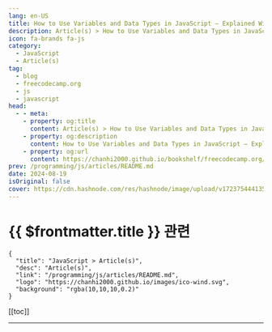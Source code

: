```yaml
---
lang: en-US
title: How to Use Variables and Data Types in JavaScript – Explained With Code Examples
description: Article(s) > How to Use Variables and Data Types in JavaScript – Explained With Code Examples
icon: fa-brands fa-js
category: 
  - JavaScript
  - Article(s)
tag: 
  - blog
  - freecodecamp.org
  - js
  - javascript
head:
  - - meta:
    - property: og:title
      content: Article(s) > How to Use Variables and Data Types in JavaScript – Explained With Code Examples
    - property: og:description
      content: How to Use Variables and Data Types in JavaScript – Explained With Code Examples
    - property: og:url
      content: https://chanhi2000.github.io/bookshelf/freecodecamp.org/how-to-use-variables-and-data-types-in-javascript.html
prev: /programming/js/articles/README.md
date: 2024-08-19
isOriginal: false
cover: https://cdn.hashnode.com/res/hashnode/image/upload/v1723754441356/34416215-e12b-41ec-8c11-332d2c8214e1.jpeg
---
```


# {{ $frontmatter.title }} 관련

```component VPCard
{
  "title": "JavaScript > Article(s)",
  "desc": "Article(s)",
  "link": "/programming/js/articles/README.md",
  "logo": "https://chanhi2000.github.io/images/ico-wind.svg",
  "background": "rgba(10,10,10,0.2)"
}
```

[[toc]]

---

<SiteInfo
  name="How to Use Variables and Data Types in JavaScript – Explained With Code Examples"
  desc="A variable is like a box where you can store data or a reference to data. In this article, you will learn how to create and use variables. You'll also learn about the different data types in JavaScript and how to use them. Let's get started! Table of..."
  url="https://freecodecamp.org/news/how-to-use-variables-and-data-types-in-javascript/"
  logo="https://cdn.freecodecamp.org/universal/favicons/favicon.ico"
  preview="https://cdn.hashnode.com/res/hashnode/image/upload/v1723754441356/34416215-e12b-41ec-8c11-332d2c8214e1.jpeg"/>

<!-- TODO: 작성 -->

